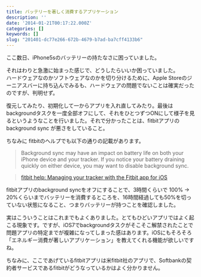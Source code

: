 ```yaml
---
title: バッテリーを著しく消費するアプリケーション
description: ''
date: '2014-01-21T00:17:22.000Z'
categories: []
keywords: []
slug: "201401-dc77e266-672b-4679-b7ad-ba7cff4133b6"
---
```

ここ数日、iPhone5sのバッテリーの持たなさに困っていました。

それはわりと急激に始まった感じで、どうしたらいいか困っていました。  
ハードウェアなのかソフトウェアなのかを切り分けるために、Apple Storeのジーニアスバーに持ち込んでみるも、ハードウェアの問題でないことは確実だったのですが、判明せず。

復元してみたり、初期化して一からアプリを入れ直してみたり。最後はbackgroundタスクを一度全部オフにして、それをひとつずつONにして様子を見るというようなことを行いました。それで分かったことは、fitbitアプリの background sync が悪さをしていること。

ちなみに fitbitのヘルプでも以下の通りの記載があります。

> Background sync may have an impact on battery life on both your iPhone device and your tracker. If you notice your battery draining quickly on either device, you may want to disable background sync.

> [fitbit help: Managing your tracker with the Fitbit app for iOS](https://help.fitbit.com/customer/portal/articles/1027415-managing-your-tracker-with-the-fitbit-app-for-ios)

fitbitアプリのbackground syncをオフにすることで、3時間くらいで 100% → 20%くらいまでバッテリーを消費するところを、16時間経過しても50%を切っていない状態になること、つまりバッテリーが持つことを確認しました。

実はこういうことはこれまでもよくありました。とてもひどいアプリではよく起こる現象です。ですが、iOS7でbackgroundタスクがそこそこ解禁されたことで問題アプリの特定までが複雑になってしまった感はあります。iOSにもそろそろ「エネルギー消費が著しいアプリケーション」を教えてくれる機能が欲しいですね。

ちなみに、ここであげているfitbitアプリは米fitbit社のアプリで、Softbankの契約者サービスであるfitbitがどうなっているかはよく分かりません。